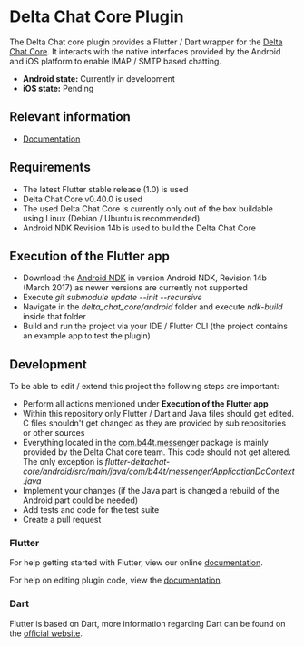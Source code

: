 # Delta Chat Core Plugin

The Delta Chat core plugin provides a Flutter / Dart wrapper for the [Delta Chat Core](https://github.com/deltachat/deltachat-core). 
It interacts with the native interfaces provided by the Android and iOS platform to enable IMAP / SMTP based chatting.

- **Android state:** Currently in development
- **iOS state:** Pending

## Relevant information
- [Documentation](https://confluence-public.open-xchange.com/display/COIPublic/OX+Talk+Mobile+App)

## Requirements
- The latest Flutter stable release (1.0) is used
- Delta Chat Core v0.40.0 is used
- The used Delta Chat Core is currently only out of the box buildable using Linux (Debian / Ubuntu is recommended)
- Android NDK Revision 14b is used to build the Delta Chat Core

## Execution of the Flutter app
- Download the [Android NDK](https://developer.android.com/ndk/downloads/older_releases) in version Android NDK, Revision 14b (March 2017) as newer versions are currently not supported 
- Execute *git submodule update --init --recursive*
- Navigate in the *delta_chat_core/android* folder and execute *ndk-build* inside that folder
- Build and run the project via your IDE / Flutter CLI (the project contains an example app to test the plugin)

## Development
To be able to edit / extend this project the following steps are important:

- Perform all actions mentioned under **Execution of the Flutter app**
- Within this repository only Flutter / Dart and Java files should get edited. C files shouldn't get changed as they are provided by sub repositories or other sources
- Everything located in the [com.b44t.messenger](https://github.com/open-xchange/flutter-deltachat-core/tree/master/android/src/main/java/com/b44t/messenger) package is mainly provided by the Delta Chat core team. This code should not get altered. The only exception is *flutter-deltachat-core/android/src/main/java/com/b44t/messenger/ApplicationDcContext.java*
- Implement your changes (if the Java part is changed a rebuild of the Android part could be needed)
- Add tests and code for the test suite
- Create a pull request

### Flutter 

For help getting started with Flutter, view our online
[documentation](https://flutter.io/).

For help on editing plugin code, view the [documentation](https://flutter.io/developing-packages/#edit-plugin-package).

### Dart

Flutter is based on Dart, more information regarding Dart can be found on the [official website](https://www.dartlang.org/).
